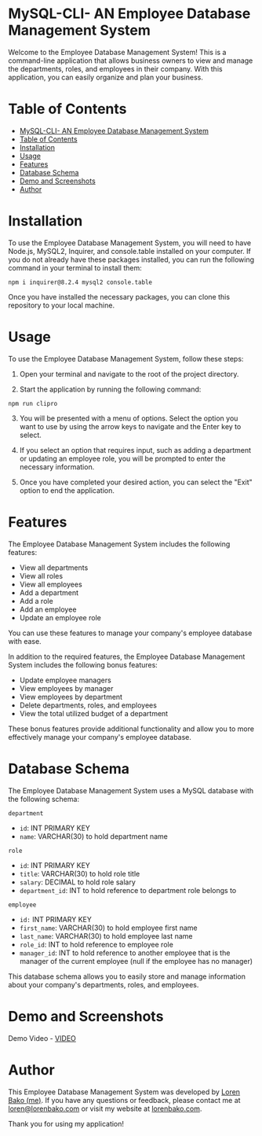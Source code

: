 # MySQL-CLI- AN Employee Database Management System
Welcome to the Employee Database Management System! This is a command-line application that allows business owners to view and manage the departments, roles, and employees in their company. With this application, you can easily organize and plan your business.
# Table of Contents
- [MySQL-CLI- AN Employee Database Management System](#mysql-cli--an-employee-database-management-system)
- [Table of Contents](#table-of-contents)
- [Installation](#installation)
- [Usage](#usage)
- [Features](#features)
- [Database Schema](#database-schema)
- [Demo and Screenshots](#demo-and-screenshots)
- [Author](#author)

# Installation
To use the Employee Database Management System, you will need to have Node.js, MySQL2, Inquirer, and console.table installed on your computer. If you do not already have these packages installed, you can run the following command in your terminal to install them:
```
npm i inquirer@8.2.4 mysql2 console.table
```
Once you have installed the necessary packages, you can clone this repository to your local machine.

# Usage 
To use the Employee Database Management System, follow these steps:

1. Open your terminal and navigate to the root of the project directory.

2. Start the application by running the following command:
```
npm run clipro
```
3. You will be presented with a menu of options. Select the option you want to use by using the arrow keys to navigate and the Enter key to select.

4. If you select an option that requires input, such as adding a department or updating an employee role, you will be prompted to enter the necessary information.

5. Once you have completed your desired action, you can select the "Exit" option to end the application.

# Features
The Employee Database Management System includes the following features:

 - View all departments
 - View all roles
 - View all employees
 - Add a department
 - Add a role
 - Add an employee
 - Update an employee role

You can use these features to manage your company's employee database with ease.

In addition to the required features, the Employee Database Management System includes the following bonus features:

 - Update employee managers
 - View employees by manager
 - View employees by department
 - Delete departments, roles, and employees
 - View the total utilized budget of a department

These bonus features provide additional functionality and allow you to more effectively manage your company's employee database.

# Database Schema

The Employee Database Management System uses a MySQL database with the following schema:

`department`
 - `id`: INT PRIMARY KEY
 - `name`: VARCHAR(30) to hold department name

`role`
 - `id`: INT PRIMARY KEY
 - `title`: VARCHAR(30) to hold role title
 - `salary`: DECIMAL to hold role salary
 - `department_id`: INT to hold reference to department role belongs to

`employee`
 - `id:` INT PRIMARY KEY
 - `first_name`: VARCHAR(30) to hold employee first name
 - `last_name`: VARCHAR(30) to hold employee last name
 - `role_id`: INT to hold reference to employee role
 - `manager_id`: INT to hold reference to another employee that is the manager of the current employee (null if the employee has no manager)

This database schema allows you to easily store and manage information about your company's departments, roles, and employees.
# Demo and Screenshots
Demo Video - [VIDEO]()
# Author
This Employee Database Management System was developed by [Loren Bako (me)](https://github.com/lbako801). If you have any questions or feedback, please contact me at loren@lorenbako.com or visit my website at [lorenbako.com](https://lorenbako.com). 

Thank you for using my application!
